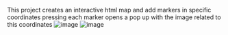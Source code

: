 This project creates an interactive html map and add markers in specific coordinates
pressing each marker opens a pop up with the image related to this coordinates
![image](https://github.com/Niroznak/Add_Images_to_map/assets/44447745/44c64c32-448c-4d34-af4e-385496877e71)
![image](https://github.com/Niroznak/Add_Images_to_map/assets/44447745/d6d18171-e6ea-4c9c-b4e0-3161df77f6ea)
